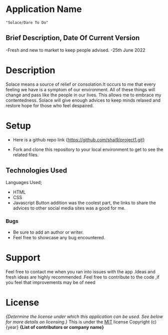 # Application Name
    "Solace/Dare To Do"

## Brief Description, Date Of Current Version
 -Fresh and new to market to keep people advised.
 -25th June 2022

# Description
 Solace means a source of relief or consolation.It occurs to me that every feeling we have is a symptom of our environment. All of these things will change and pass like the people in our lives. This allows me to embrace my contentedness.
 Solace will give enough advices to keep minds relaxed and restore hope for those who feel despaired.
 
# Setup
* Here is a github repo link {https://github.com/shai9/project1.git}
- Fork and clone this repository to your local environment to get to see the related files.

## Technologies Used
Languages Used;
   -  HTML
   -  CSS
   -  Javascript
 Button addition was the coolest part, the links to share the advices to other social media sites was a good for me.

### Bugs
 - Be sure to add an author or writer.
 - Feel free to showcase any bug encountered.

# Support

 Feel free to contact me when you ran into issues with the app .Ideas  and fresh ideas are highly recommended .Feel free to contribute to the code ,if you feel that improvements may be of need

# License
*{Determine the license under which this application can be used.  See below for more details on licensing.}*
This is under the [MIT](LICENSE) license
Copyright (c) {year} **{List of contributors or company name}**

